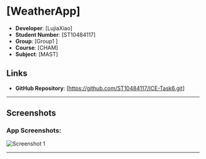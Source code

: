# [WeatherApp]
- **Developer**: [LujiaXiao]
- **Student Number**: [ST10484117]
- **Group**: [Group1 ]
- **Course**: [CHAM]
- **Subject**: [MAST]

## Links
- **GitHub Repository**: [https://github.com/ST10484117/ICE-Task6.git]


---


## Screenshots

### App Screenshots:
![Screenshot 1](<img width="1912" height="1073" alt="Screenshot 2025-09-01 174150" src="https://github.com/user-attachments/assets/bb602860-17ea-47d4-9902-cb3b950030c0" />
)


---
